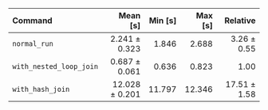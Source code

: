 | Command | Mean [s] | Min [s] | Max [s] | Relative |
|:---|---:|---:|---:|---:|
| `normal_run` | 2.241 ± 0.323 | 1.846 | 2.688 | 3.26 ± 0.55 |
| `with_nested_loop_join` | 0.687 ± 0.061 | 0.636 | 0.823 | 1.00 |
| `with_hash_join` | 12.028 ± 0.201 | 11.797 | 12.346 | 17.51 ± 1.58 |
